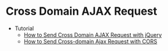 # Cross Domain AJAX Request
* Tutorial
    - [How to Send Cross Domain AJAX Request with jQuery](http://goo.gl/5U6XuU)
    - [How to Send Cross-domain Ajax Request with CORS](http://goo.gl/40L24P)

